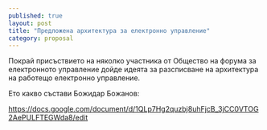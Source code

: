 ```yaml
---
published: true
layout: post
title: "Предложена архитектура за електронно управление"
category: proposal
---
```


Покрай присъствието на няколко участника от Общество на форума за електронното управление дойде идеята за разсписване на архитектура на работещо електронно управление.

Ето какво състави Божидар Божанов:

https://docs.google.com/document/d/1QLp7Hg2quzbj8uhFjcB_3jCC0VTOG2AePULFTEGWda8/edit
